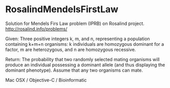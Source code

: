 RosalindMendelsFirstLaw
=======================

Solution for Mendels Firs Law problem (IPRB) on Rosalind project.
http://rosalind.info/problems/

Given: Three positive integers k, m, and n, representing a population containing k+m+n organisms: k individuals are homozygous dominant for a factor, m are heterozygous, and n are homozygous recessive.

Return: The probability that two randomly selected mating organisms will produce an individual possessing a dominant allele (and thus displaying the dominant phenotype). Assume that any two organisms can mate.

Mac OSX / 
Objective-C / 
Bioinformatic
